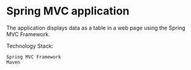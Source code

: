 # Spring MVC application
The application displays data as a table in a web page using the Spring MVC Framework.

Technology Stack:

    Spring MVC Framework
    Maven